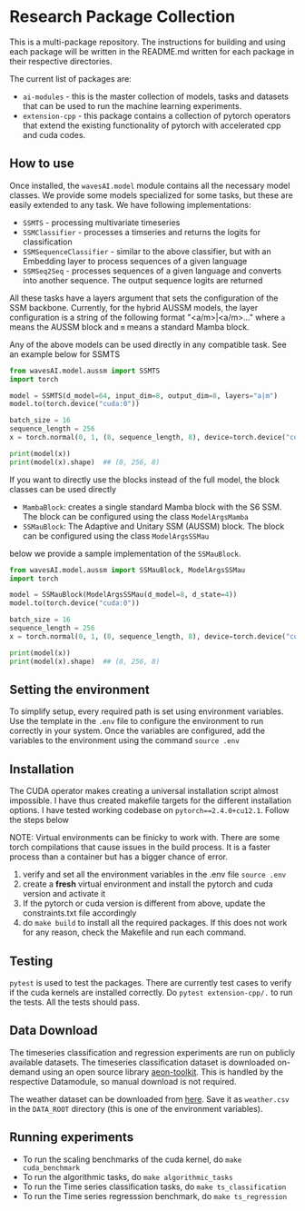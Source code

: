 # Research Package Collection

This is a multi-package repository. The instructions for building and using each package will be written in the README.md
written for each package in their respective directories.

The current list of packages are:

- `ai-modules` - this is the master collection of models, tasks and datasets that can be used to run the machine learning experiments.
- `extension-cpp` - this package contains a collection of pytorch operators that extend the existing functionality of pytorch with accelerated cpp and cuda codes.

## How to use

Once installed, the `wavesAI.model` module contains all the necessary model classes. We provide some models specialized 
for some tasks, but these are easily extended to any task. We have following implementations: 

- `SSMTS` - processing multivariate timeseries 
- `SSMClassifier` - processes a timseries and returns the logits for classification
- `SSMSequenceClassifier` - similar to the above classifier, but with an Embedding layer to process sequences of a given language
- `SSMSeq2Seq` - processes sequences of a given language and converts into another sequence. The output sequence logits are returned

All these tasks have a layers argument that sets the configuration of the SSM backbone. Currently, for the hybrid 
AUSSM models, the layer configuration is a string of the following format "<a/m>|<a/m>..." where `a` means the AUSSM block 
and `m` means a standard Mamba block.

Any of the above models can be used directly in any compatible task. See an example below for SSMTS

```python
from wavesAI.model.aussm import SSMTS
import torch

model = SSMTS(d_model=64, input_dim=8, output_dim=8, layers="a|m")
model.to(torch.device("cuda:0"))

batch_size = 16
sequence_length = 256
x = torch.normal(0, 1, (8, sequence_length, 8), device=torch.device("cuda:0"))

print(model(x))
print(model(x).shape)  ## (8, 256, 8)
```

If you want to directly use the blocks instead of the full model, the block classes can be used directly 

- `MambaBlock`: creates a single standard Mamba block with the S6 SSM. The block can be configured using the class `ModelArgsMamba`
- `SSMauBlock`: The Adaptive and Unitary SSM (AUSSM) block. The block can be configured using the class `ModelArgsSSMau` 

below we provide a sample implementation of the `SSMauBlock`.

```python
from wavesAI.model.aussm import SSMauBlock, ModelArgsSSMau
import torch

model = SSMauBlock(ModelArgsSSMau(d_model=8, d_state=4))
model.to(torch.device("cuda:0"))

batch_size = 16
sequence_length = 256
x = torch.normal(0, 1, (8, sequence_length, 8), device=torch.device("cuda:0"))

print(model(x))
print(model(x).shape)  ## (8, 256, 8)
```

## Setting the environment

To simplify setup, every required path is set using environment variables. Use the template in the `.env` file to 
configure the environment to run correctly in your system. Once the variables are configured, add the variables to
the environment using the command `source .env`

## Installation

The CUDA operator makes creating a universal installation script almost impossible.
I have thus created makefile targets for the different installation options.
I have tested working codebase on `pytorch==2.4.0+cu12.1`. Follow the steps below

NOTE: Virtual environments can be finicky to work with. There are some torch compilations that cause issues in the 
build process. It is a faster process than a container but has a bigger chance of error.

1. verify and set all the environment variables in the .env file `source .env`
2. create a **fresh** virtual environment and install the pytorch and cuda version and activate it
3. If the pytorch or cuda version is different from above, update the constraints.txt file accordingly
4. do `make build` to install all the required packages. If this does not work for any reason, check the Makefile and run each command.

## Testing

`pytest` is used to test the packages. There are currently test cases to verify if the cuda kernels are installed correctly.
Do `pytest extension-cpp/.` to run the tests. All the tests should pass.

## Data Download

The timeseries classification and regression experiments are run on publicly available datasets. The timeseries
classification dataset is downloaded on-demand using an open source library [aeon-toolkit](https://github.com/aeon-toolkit/aeon).
This is handled by the respective Datamodule, so manual download is not required.

The weather dataset can be downloaded from [here](https://drive.google.com/drive/folders/1ohGYWWohJlOlb2gsGTeEq3Wii2egnEPR?usp=sharing).
Save it as `weather.csv` in the `DATA_ROOT` directory (this is one of the environment variables).

## Running experiments

- To run the scaling benchmarks of the cuda kernel, do `make cuda_benchmark`
- To run the algorithmic tasks, do `make algorithmic_tasks`
- To run the Time series classification tasks, do `make ts_classification`
- To run the Time series regresssion benchmark, do `make ts_regression`
